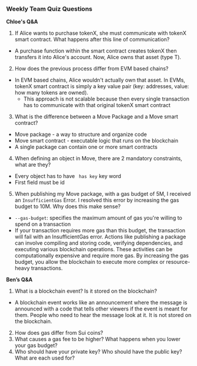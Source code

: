 ### Weekly Team Quiz Questions

**Chloe's Q&A**
1. If Alice wants to purchase tokenX, she must communicate with tokenX smart contract. What happens after this line of communication?
* A purchase function within the smart contract creates tokenX then transfers it into Alice's account. Now, Alice owns that asset (type T). 
2. How does the previous process differ from EVM based chains?
* In EVM based chains, Alice wouldn't actually own that asset. In EVMs, tokenX smart contract is simply a key value pair (key: addresses, value: how many tokens are owned). 
  * This approach is not scalable because then every single transaction has to communicate with that original tokenX smart contract
3. What is the difference between a Move Package and a Move smart contract?
* Move package - a way to structure and organize code
* Move smart contract - executable logic that runs on the blockchain
* A single package can contain one or more smart contracts
4. When defining an object in Move, there are 2 mandatory constraints, what are they?
* Every object has to have ``` has key``` key word
* First field must be id
5. When publishing my Move package, with a gas budget of 5M, I received an ```InsufficientGas``` Error. I resolved this error by increasing the gas budget to 10M. Why does this make sense?
* ```--gas-budget```: specifies the maximum amount of gas you're willing to spend on a transaction
* If your transaction requires more gas than this budget, the transaction will fail with an InsufficientGas error. Actions like publishing a package can involve compiling and storing code, verifying dependencies, and executing various blockchain operations. These activities can be computationally expensive and require more gas. By increasing the gas budget, you allow the blockchain to execute more complex or resource-heavy transactions.

**Ben’s Q&A**
1. What is a blockchain event? Is it stored on the blockchain?
* A blockchain event works like an announcement where the message is announced with a code that tells other viewers if the event is meant for them. People who need to hear the message look at it. It is not stored on the blockchain.
2. How does gas differ from Sui coins?
3. What causes a gas fee to be higher? What happens when you lower your gas budget?
4. Who should have your private key? Who should have the public key? What are each used for?	